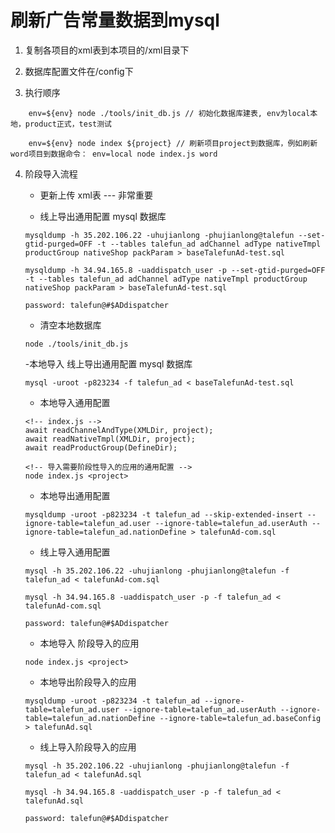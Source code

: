# 刷新广告常量数据到mysql

1. 复制各项目的xml表到本项目的/xml目录下

2. 数据库配置文件在/config下

3. 执行顺序

```
    env=${env} node ./tools/init_db.js // 初始化数据库建表, env为local本地，product正式，test测试

    env=${env} node index ${project} // 刷新项目project到数据库，例如刷新word项目到数据命令： env=local node index.js word
```

4. 阶段导入流程

    - 更新上传 xml表 --- 非常重要

    - 线上导出通用配置 mysql 数据库

    ```
    mysqldump -h 35.202.106.22 -uhujianlong -phujianlong@talefun --set-gtid-purged=OFF -t --tables talefun_ad adChannel adType nativeTmpl productGroup nativeShop packParam > baseTalefunAd-test.sql

    mysqldump -h 34.94.165.8 -uaddispatch_user -p --set-gtid-purged=OFF -t --tables talefun_ad adChannel adType nativeTmpl productGroup nativeShop packParam > baseTalefunAd-test.sql

    password: talefun@#$ADdispatcher
    ```

    - 清空本地数据库
    
    ```
    node ./tools/init_db.js
    ```

    -本地导入 线上导出通用配置 mysql 数据库
    
    ```
    mysql -uroot -p823234 -f talefun_ad < baseTalefunAd-test.sql
    ```
    
    - 本地导入通用配置
    
    ```
    <!-- index.js -->
    await readChannelAndType(XMLDir, project);
    await readNativeTmpl(XMLDir, project);
    await readProductGroup(DefineDir);

    <!-- 导入需要阶段性导入的应用的通用配置 -->
    node index.js <project>
    ```

    - 本地导出通用配置
    
    ```
    mysqldump -uroot -p823234 -t talefun_ad --skip-extended-insert --ignore-table=talefun_ad.user --ignore-table=talefun_ad.userAuth --ignore-table=talefun_ad.nationDefine > talefunAd-com.sql
    ```

    - 线上导入通用配置
    
    ```
    mysql -h 35.202.106.22 -uhujianlong -phujianlong@talefun -f talefun_ad < talefunAd-com.sql

    mysql -h 34.94.165.8 -uaddispatch_user -p -f talefun_ad < talefunAd-com.sql

    password: talefun@#$ADdispatcher
    ```

    - 本地导入 阶段导入的应用
    
    ```
    node index.js <project>
    ```

    - 本地导出阶段导入的应用
    
    ```
    mysqldump -uroot -p823234 -t talefun_ad --ignore-table=talefun_ad.user --ignore-table=talefun_ad.userAuth --ignore-table=talefun_ad.nationDefine --ignore-table=talefun_ad.baseConfig > talefunAd.sql
    ```

    - 线上导入阶段导入的应用
    
    ```
    mysql -h 35.202.106.22 -uhujianlong -phujianlong@talefun -f talefun_ad < talefunAd.sql

    mysql -h 34.94.165.8 -uaddispatch_user -p -f talefun_ad < talefunAd.sql

    password: talefun@#$ADdispatcher
    ```

